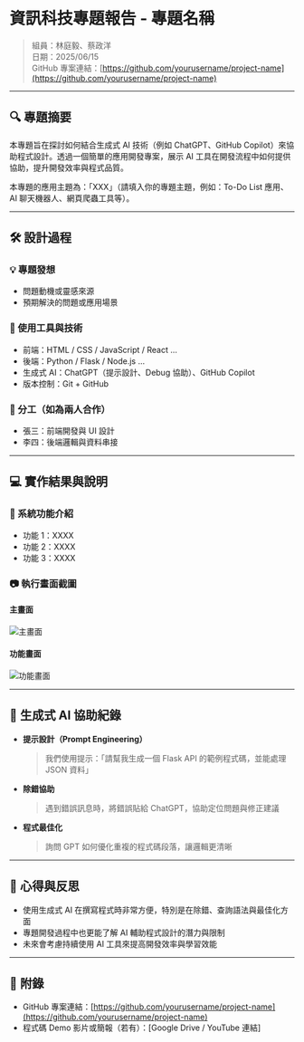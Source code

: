# 資訊科技專題報告 - 專題名稱

> 組員：林庭毅、蔡政洋  
> 日期：2025/06/15  
> GitHub 專案連結：[https://github.com/yourusername/project-name](https://github.com/yourusername/project-name)

---

## 🔍 專題摘要

本專題旨在探討如何結合生成式 AI 技術（例如 ChatGPT、GitHub Copilot）來協助程式設計。透過一個簡單的應用開發專案，展示 AI 工具在開發流程中如何提供協助，提升開發效率與程式品質。

本專題的應用主題為：「XXX」（請填入你的專題主題，例如：To-Do List 應用、AI 聊天機器人、網頁爬蟲工具等）。

---

## 🛠️ 設計過程

### 💡 專題發想
- 問題動機或靈感來源
- 預期解決的問題或應用場景

### 🧰 使用工具與技術
- 前端：HTML / CSS / JavaScript / React ...
- 後端：Python / Flask / Node.js ...
- 生成式 AI：ChatGPT（提示設計、Debug 協助）、GitHub Copilot
- 版本控制：Git + GitHub

### 🤝 分工（如為兩人合作）
- 張三：前端開發與 UI 設計
- 李四：後端邏輯與資料串接

---

## 💻 實作結果與說明

### 🔧 系統功能介紹
- 功能 1：XXXX
- 功能 2：XXXX
- 功能 3：XXXX

### 📷 執行畫面截圖

#### 主畫面
![主畫面](https://your-image-link.com/screenshot1.png)

#### 功能畫面
![功能畫面](https://your-image-link.com/screenshot2.png)

---

## 🤖 生成式 AI 協助紀錄

- **提示設計（Prompt Engineering）**  
  > 我們使用提示：「請幫我生成一個 Flask API 的範例程式碼，並能處理 JSON 資料」

- **除錯協助**  
  > 遇到錯誤訊息時，將錯誤貼給 ChatGPT，協助定位問題與修正建議

- **程式最佳化**  
  > 詢問 GPT 如何優化重複的程式碼段落，讓邏輯更清晰

---

## 🧠 心得與反思

- 使用生成式 AI 在撰寫程式時非常方便，特別是在除錯、查詢語法與最佳化方面
- 專題開發過程中也更能了解 AI 輔助程式設計的潛力與限制
- 未來會考慮持續使用 AI 工具來提高開發效率與學習效能

---

## 📎 附錄

- GitHub 專案連結：[https://github.com/yourusername/project-name](https://github.com/yourusername/project-name)
- 程式碼 Demo 影片或簡報（若有）：[Google Drive / YouTube 連結]

